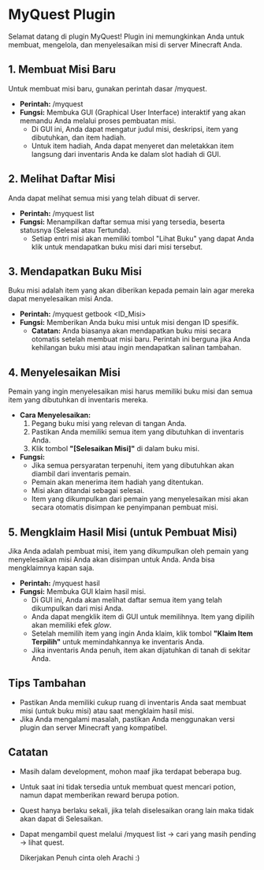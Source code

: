 # **MyQuest Plugin**

Selamat datang di plugin MyQuest\! Plugin ini memungkinkan Anda untuk membuat, mengelola, dan menyelesaikan misi di server Minecraft Anda.

## **1\. Membuat Misi Baru**

Untuk membuat misi baru, gunakan perintah dasar /myquest.

* **Perintah:** /myquest  
* **Fungsi:** Membuka GUI (Graphical User Interface) interaktif yang akan memandu Anda melalui proses pembuatan misi.  
  * Di GUI ini, Anda dapat mengatur judul misi, deskripsi, item yang dibutuhkan, dan item hadiah.  
  * Untuk item hadiah, Anda dapat menyeret dan meletakkan item langsung dari inventaris Anda ke dalam slot hadiah di GUI.

## **2\. Melihat Daftar Misi**

Anda dapat melihat semua misi yang telah dibuat di server.

* **Perintah:** /myquest list  
* **Fungsi:** Menampilkan daftar semua misi yang tersedia, beserta statusnya (Selesai atau Tertunda).  
  * Setiap entri misi akan memiliki tombol "Lihat Buku" yang dapat Anda klik untuk mendapatkan buku misi dari misi tersebut.

## **3\. Mendapatkan Buku Misi**

Buku misi adalah item yang akan diberikan kepada pemain lain agar mereka dapat menyelesaikan misi Anda.

* **Perintah:** /myquest getbook \<ID\_Misi\>  
* **Fungsi:** Memberikan Anda buku misi untuk misi dengan ID spesifik.  
  * **Catatan:** Anda biasanya akan mendapatkan buku misi secara otomatis setelah membuat misi baru. Perintah ini berguna jika Anda kehilangan buku misi atau ingin mendapatkan salinan tambahan.

## **4\. Menyelesaikan Misi**

Pemain yang ingin menyelesaikan misi harus memiliki buku misi dan semua item yang dibutuhkan di inventaris mereka.

* **Cara Menyelesaikan:**  
  1. Pegang buku misi yang relevan di tangan Anda.  
  2. Pastikan Anda memiliki semua item yang dibutuhkan di inventaris Anda.  
  3. Klik tombol **"\[Selesaikan Misi\]"** di dalam buku misi.  
* **Fungsi:**  
  * Jika semua persyaratan terpenuhi, item yang dibutuhkan akan diambil dari inventaris pemain.  
  * Pemain akan menerima item hadiah yang ditentukan.  
  * Misi akan ditandai sebagai selesai.  
  * Item yang dikumpulkan dari pemain yang menyelesaikan misi akan secara otomatis disimpan ke penyimpanan pembuat misi.

## **5\. Mengklaim Hasil Misi (untuk Pembuat Misi)**

Jika Anda adalah pembuat misi, item yang dikumpulkan oleh pemain yang menyelesaikan misi Anda akan disimpan untuk Anda. Anda bisa mengklaimnya kapan saja.

* **Perintah:** /myquest hasil  
* **Fungsi:** Membuka GUI klaim hasil misi.  
  * Di GUI ini, Anda akan melihat daftar semua item yang telah dikumpulkan dari misi Anda.  
  * Anda dapat mengklik item di GUI untuk memilihnya. Item yang dipilih akan memiliki efek *glow*.  
  * Setelah memilih item yang ingin Anda klaim, klik tombol **"Klaim Item Terpilih"** untuk memindahkannya ke inventaris Anda.  
  * Jika inventaris Anda penuh, item akan dijatuhkan di tanah di sekitar Anda.

## **Tips Tambahan**

* Pastikan Anda memiliki cukup ruang di inventaris Anda saat membuat misi (untuk buku misi) atau saat mengklaim hasil misi.  
* Jika Anda mengalami masalah, pastikan Anda menggunakan versi plugin dan server Minecraft yang kompatibel.

## **Catatan**
* Masih dalam development, mohon maaf jika terdapat beberapa bug.
* Untuk saat ini tidak tersedia untuk membuat quest mencari potion, namun dapat memberikan reward berupa potion.
* Quest hanya berlaku sekali, jika telah diselesaikan orang lain maka tidak akan dapat di Selesaikan.
* Dapat mengambil quest melalui /myquest list -> cari yang masih pending -> lihat quest.

  Dikerjakan Penuh cinta oleh Arachi :)
